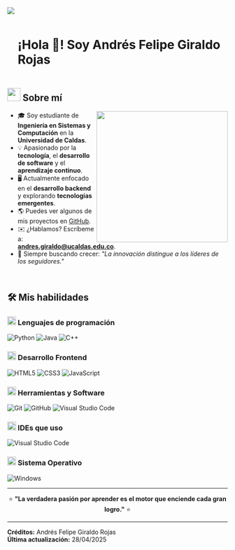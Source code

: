 <!-- Separador horizontal (gradiente) -->
<img src="https://user-images.githubusercontent.com/73097560/115834477-dbab4500-a447-11eb-908a-139a6edaec5c.gif">

<!-- Título principal sin borde inferior -->
<div id="user-content-toc">
  <ul align="left">
    <summary><h1 style="display: inline-block">¡Hola 👋! Soy Andrés Felipe Giraldo Rojas</h1></summary>
  </ul>
</div>

<!-- Sobre mí -->

## <picture><img src="https://github.com/7oSkaaa/7oSkaaa/blob/main/Images/about_me.gif?raw=true" width="30px"></picture> Sobre mí

<picture><img align="right" src="https://media.giphy.com/media/SWoSkN6DxTszqIKEqv/giphy.gif" width="300px"></picture>

- 🎓 Soy estudiante de **Ingeniería en Sistemas y Computación** en la **Universidad de Caldas**.
- 💡 Apasionado por la **tecnología**, el **desarrollo de software** y el **aprendizaje continuo**.
- 🖥️ Actualmente enfocado en el **desarrollo backend** y explorando **tecnologías emergentes**.
- 🌎 Puedes ver algunos de mis proyectos en [GitHub](https://github.com/your-github-username).
- ✉️ ¿Hablamos? Escríbeme a: **andres.giraldo@ucaldas.edu.co**.
- 🚀 Siempre buscando crecer: *"La innovación distingue a los líderes de los seguidores."*

<br>

## 🛠️ Mis habilidades

### <picture><img src="https://github.com/7oSkaaa/7oSkaaa/blob/main/Images/Programming_Languages.gif?raw=true" width="20px"></picture> Lenguajes de programación

![Python](https://img.shields.io/badge/Python-3776AB?style=flat-square&logo=Python&logoColor=white)
![Java](https://img.shields.io/badge/Java-007396?style=flat-square&logo=Java&logoColor=white)
![C++](https://img.shields.io/badge/C++-00599C?style=flat-square&logo=C%2B%2B&logoColor=white)

### <picture><img src="https://github.com/7oSkaaa/7oSkaaa/blob/main/Images/Front_End.gif?raw=true" width="20px"></picture> Desarrollo Frontend

![HTML5](https://img.shields.io/badge/HTML-E34F26?style=flat-square&logo=HTML5&logoColor=white)
![CSS3](https://img.shields.io/badge/CSS-1572B6?style=flat-square&logo=CSS3&logoColor=white)
![JavaScript](https://img.shields.io/badge/JavaScript-F7DF1E?style=flat-square&logo=JavaScript&logoColor=white)

### <picture><img src="https://github.com/7oSkaaa/7oSkaaa/blob/main/Images/Software_Tools.gif?raw=true" width="20px"></picture> Herramientas y Software

![Git](https://img.shields.io/badge/Git-F05032?style=flat-square&logo=Git&logoColor=white)
![GitHub](https://img.shields.io/badge/GitHub-181717?style=flat-square&logo=GitHub&logoColor=white)
![Visual Studio Code](https://img.shields.io/badge/VS_Code-007ACC?style=flat-square&logo=VisualStudioCode&logoColor=white)

### <picture><img src="https://github.com/7oSkaaa/7oSkaaa/blob/main/Images/IDEs.gif?raw=true" width="20px"></picture> IDEs que uso

![Visual Studio Code](https://img.shields.io/badge/VSCode-007ACC?style=flat-square&logo=VisualStudioCode&logoColor=white)

### <picture><img src="https://github.com/7oSkaaa/7oSkaaa/blob/main/Images/OS.gif?raw=true" width="20px"></picture> Sistema Operativo

![Windows](https://img.shields.io/badge/Windows-0078D6?style=flat-square&logo=Windows&logoColor=white)

---

<div align="center">
  
⭐ **"La verdadera pasión por aprender es el motor que enciende cada gran logro."** ⭐

</div>

---

**Créditos:** Andrés Felipe Giraldo Rojas  
**Última actualización:** 28/04/2025
